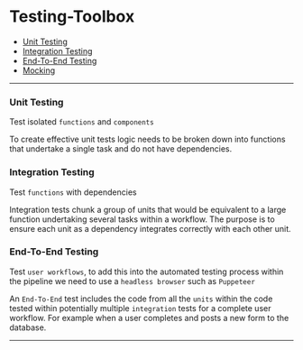 # Testing-Toolbox

- [Unit Testing]()
- [Integration Testing]()
- [End-To-End Testing](https://github.com/Adamskoullos/Testing-Toolbox/blob/main/end-to-end.md)
- [Mocking](https://github.com/Adamskoullos/Testing-Toolbox/blob/main/mocking.md)

---

### Unit Testing

Test isolated `functions` and `components`

To create effective unit tests logic needs to be broken down into functions that undertake a single task and do not have dependencies.

### Integration Testing

Test `functions` with dependencies

Integration tests chunk a group of units that would be equivalent to a large function undertaking several tasks within a workflow. The purpose is to ensure each unit as a dependency integrates correctly with each other unit.

### End-To-End Testing

Test `user workflows`, to add this into the automated testing process within the pipeline we need to use a `headless browser` such as `Puppeteer`

An `End-To-End` test includes the code from all the `units` within the code tested within potentially multiple `integration` tests for a complete user workflow. For example when a user completes and posts a new form to the database.

---
